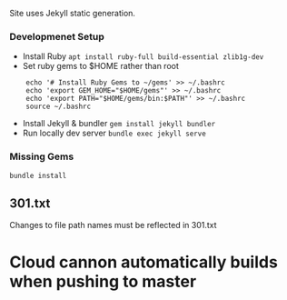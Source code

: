 Site uses Jekyll static generation.

### Developmenet Setup
* Install Ruby `apt install ruby-full build-essential zlib1g-dev`
* Set ruby gems to $HOME rather than root
```
    echo '# Install Ruby Gems to ~/gems' >> ~/.bashrc
    echo 'export GEM_HOME="$HOME/gems"' >> ~/.bashrc
    echo 'export PATH="$HOME/gems/bin:$PATH"' >> ~/.bashrc
    source ~/.bashrc
```
* Install Jekyll & bundler `gem install jekyll bundler`
* Run locally dev server `bundle exec jekyll serve`

### Missing Gems
`bundle install`

## 301.txt
Changes to file path names must be reflected in 301.txt

# Cloud cannon automatically builds when pushing to master